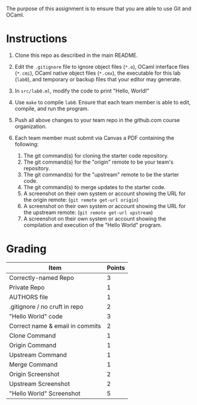 The purpose of this assignment is to ensure that you are able to use
Git and OCaml.

Instructions
============

1. Clone this repo as described in the main README.

2. Edit the `.gitignore` file to ignore object files (`*.o`), OCaml
   interface files (`*.cmi`), OCaml native object files (`*.cmx`), the
   executable for this lab (`lab0`), and temporary or backup files that
   your editor may generate.

3. In `src/lab0.ml`, modify the code to print "Hello, World!"

4. Use `make` to compile `lab0`.  Ensure that each team member is able
   to edit, compile, and run the program.

5. Push all above changes to your team repo in the github.com course
   organization.

6. Each team member must submit via Canvas a PDF containing the
   following:
   1. The git command(s) for cloning the starter code repository.
   2. The git command(s) for the "origin" remote to be your team's
      repository.
   3. The git command(s) for the "upstream" remote to be the starter
      code.
   4. The git command(s) to merge updates to the starter code.
   5. A screenshot on their own system or account showing the URL for
      the origin remote: (`git remote get-url origin`)
   6. A screenshot on their own system or account showing the URL for
      the upstream remote: (`git remote get-url upstream`)
   7. A screenshot on their own system or account showing the
      compilation and execution of the "Hello World" program.

Grading
=======

| Item                            | Points |
|---------------------------------|--------|
| Correctly-named Repo            | 3      |
| Private Repo                    | 1      |
| AUTHORS file                    | 1      |
| .gitignore / no cruft in repo   | 2      |
| "Hello World" code              | 3      |
| Correct name & email in commits | 2      |
| Clone Command                   | 1      |
| Origin Command                  | 1      |
| Upstream Command                | 1      |
| Merge Command                   | 1      |
| Origin Screenshot               | 2      |
| Upstream Screenshot             | 2      |
| "Hello World" Screenshot        | 5      |
